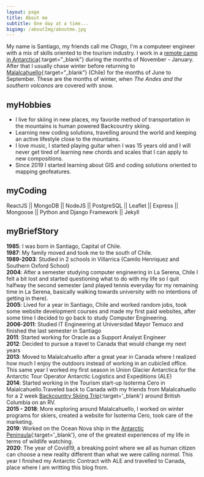 ```yaml
---
layout: page
title: About me
subtitle: One day at a time...
bigimg: /aboutImg/aboutme.jpg
---
```


My name is Santiago, my friends call me _Chago_, I'm a computeer engineer with a mix of skills oriented to the tourism industry.
I work in a [remote camp in Antarctica](https://www.flickr.com/search/?text=union%20glacier%20antarctica){:target="_blank"} during the months of November - January. After that I usually chase winter before returning to [Malalcahuello](https://vimeo.com/122698526){:target="_blank"} (Chile) for the months of June to September. These are the months of winter, when _The Andes and the southern volcanos_ are covered with snow.

## myHobbies
- I live for skiing in new places, my favorite method of transportation in the mountains is human powered Backcountry skiing.
- Learning new coding solutions, travelling around the world and keeping an active lifestyle close to the mountains.
- I love music, I started playing guitar when I was 15 years old and I will never get tired of learning new chords and scales that I can apply to new compositions.
- Since 2019 I started learning about GIS and coding solutions oriented to mapping geofeatures.

## myCoding
ReactJS || MongoDB || NodeJS || PostgreSQL || Leaflet || Express || Mongoose || Python and Django Framework || Jekyll

## myBriefStory
**1985**:       I was born in Santiago, Capital of Chile.
<br /> **1987**: My family moved and took me to the south of Chile.
<br /> **1989-2003**:  Studied in 2 schools in Villarrica (Camilo Henriquez and Southern Oxford School)
<br /> **2004**:  After a semester studying computer engineering in La Serena, Chile I felt a bit lost and started questioning what to do with my life so I quit halfway the second semester (and played tennis everyday for my remaining time in La Serena, basically walking towards university with no intentions of getting in there).
<br /> **2005**: Lived for a year in Santiago, Chile and worked random jobs, took some website development courses and made my first paid websites, after some time I decided to go back to study Computer Engineering.
<br /> **2006-2011**:  Studied  IT Engineering at Universidad Mayor Temuco and finished the last semester in Santiago
<br /> **2011**: Started working for Oracle as a Support Analyst Engineer
<br /> **2012**: Decided to pursue a travel to Canada that would change my next years
<br /> **2013**: Moved to Malalcahuello after a great year in Canada where I realized how much I enjoy the outdoors instead of working in an cubicled office. This same year I worked my first season in Union Glacier Antarctica for the Antarctic Tour Operator Antarctic Logistics and Expeditions (ALE)
<br />**2014**: Started working in the Tourism start-up Isoterma Cero in Malalcahuello.Traveled back to Canada with my friends from Malalcahuello for a 2 week [Backcountry Skiing Trip](http://outdoors.cl/randoneando-en-canada-la-vida-en-rogers-pass/){:target='_blank'} around British Columbia on an RV.
<br />**2015 - 2018**: More exploring around Malalcahuello, I worked on winter programs for skiers, created a website for Isoterma Cero, took care of the marketing.
<br />**2019**: Worked on the Ocean Nova ship in the [Antarctic Peninsula](https://www.flickr.com/search/?text=antarctic%20peninsula){:target='_blank'}, one of the greatest experiences of my life in terms of wildlife watching.
<br />**2020**: The year of Covid19, a breaking point where we all as human citizen can choose a new reality different than what we were calling _normal_. This year I finished my Antarctic Contract with ALE and travelled to Canada, place where I am writting this blog from.



